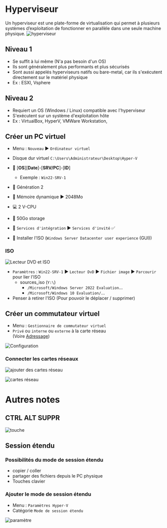 # Hyperviseur
Un hyperviseur est une plate-forme de virtualisation qui permet à plusieurs systèmes d’exploitation de fonctionner en parallèle dans une seule machine physique.
![hyperviseur](https://github.com/Altherneum/.github/blob/main/note/assets/hyperviseur-type-1-et-2.png?raw=true)

## Niveau 1
- Se suffit à lui même (N'a pas besoin d'un OS)
- Ils sont généralement plus performants et plus sécurisés 
- Sont aussi appelés hyperviseurs natifs ou bare-metal, car ils s'exécutent directement sur le matériel physique
- Ex : ESXI, Vsphere

## Niveau 2
- Requiert un OS (Windows / Linux) compatible avec l'hyperviseur
- S'exécutent sur un système d'exploitation hôte
- Ex : VirtualBox, HyperV, VMWare Workstation, 

## Créer un PC virtuel
- Menu : `Nouveau` ▶ `Ordinateur virtuel`

- Disque dur virtuel `C:\Users\Administrateur\Desktop\Hyper-V`
- 📜 [**OS**][**Date**]-[**SRV/PC**]-[**ID**]
  - Exemple : `Win22-SRV-1`
- 👴 Génération 2
- 🧠 Mémoire dynamique ▶ 2048Mo
- 💻 2 V-CPU
- 📂 50Go storage
- 💾 `Services d'intégration` ▶ `Services d'invité` ✅
- 💽 Installer l'ISO (`Windows Server Datacenter user experience` (GUI))

### ISO
![Lecteur DVD et ISO](https://github.com/Altherneum/.github/blob/main/note/assets/chrome_TWnWBAwE7M.png?raw=true)
- `Paramètres` : `Win22-SRV-1` ▶ `Lecteur DvD` ▶ `Fichier image` ▶ `Parcourir` pour lier l'ISO
  - sources_iso (`Y:\`)
    - `/Microsoft/Windows Server 2022 Evaluation`...
    - `/Microsoft/Windows 10 Evaluation/`...
- Penser à retirer l'ISO (Pour pouvoir le déplacer / supprimer)

## Créer un commutateur virtuel
- Menu : `Gestionnaire de commutateur virtuel`
- `Privé` ou `interne` ou `externe` à la carte réseau  
(Voire [Adressage](https://doc.altherneum.fr/cours/enterprise-network#Adressage))

![Configuration](https://github.com/Altherneum/.github/blob/main/note/assets/chrome_ViSv9fGoJe.png?raw=true)

### Connecter les cartes réseaux
![ajouter des cartes réseau](https://github.com/Altherneum/.github/blob/main/note/assets/chrome_QRr4HxxUCH.png?raw=true)

![cartes réseau](https://github.com/Altherneum/.github/blob/main/note/assets/chrome_6iWU7wUKqo.png?raw=true)

# Autres notes
## CTRL ALT SUPPR
![touche](https://github.com/Altherneum/.github/blob/main/note/assets/chrome_9hxQEdb0vA.png?raw=true)

## Session étendu
### Possibilités du mode de session étendu
- copier / coller
- partager des fichiers depuis le PC physique
- Touches clavier

### Ajouter le mode de session étendu
- Menu : `Paramètres Hyper-V`
- Catégorie `Mode de session étendu`

![paramètre](https://github.com/Altherneum/.github/blob/main/note/assets/chrome_WhqhXRQbdJ.png?raw=true)